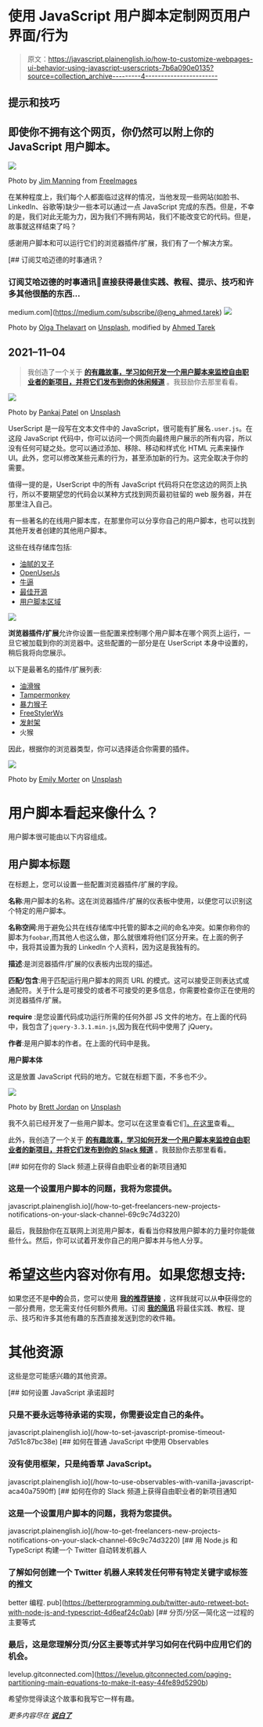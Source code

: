# 使用 JavaScript 用户脚本定制网页用户界面/行为

> 原文：<https://javascript.plainenglish.io/how-to-customize-webpages-ui-behavior-using-javascript-userscripts-7b6a090e0135?source=collection_archive---------4----------------------->

## 提示和技巧

## 即使你不拥有这个网页，你仍然可以附上你的 JavaScript 用户脚本。

![](img/f6c5f2ee4f4f1f104634a8ff6a830061.png)

Photo by [Jim Manning](https://freeimages.com/photographer/binsurf-42051) from [FreeImages](https://freeimages.com/)

在某种程度上，我们每个人都面临过这样的情况，当他发现一些网站(如脸书、LinkedIn、谷歌等)缺少一些本可以通过一点 JavaScript 完成的东西。但是，不幸的是，我们对此无能为力，因为我们不拥有网站，我们不能改变它的代码。但是，故事就这样结束了吗？

感谢用户脚本和可以运行它们的浏览器插件/扩展，我们有了一个解决方案。

[](https://medium.com/subscribe/@eng_ahmed.tarek) [## 订阅艾哈迈德的时事通讯？

### 订阅艾哈迈德的时事通讯📰直接获得最佳实践、教程、提示、技巧和许多其他很酷的东西…

medium.com](https://medium.com/subscribe/@eng_ahmed.tarek) ![](img/5cc1fc9d0ffb22df0d3e2f9c8fba9ec7.png)

Photo by [Olga Thelavart](https://unsplash.com/@olga_o?utm_source=unsplash&utm_medium=referral&utm_content=creditCopyText) on [Unsplash](https://unsplash.com/s/photos/note?utm_source=unsplash&utm_medium=referral&utm_content=creditCopyText), modified by [Ahmed Tarek](https://medium.com/@eng_ahmed.tarek)

## 2021–11–04

> 我创造了一个关于 [**的有趣故事，学习如何开发一个用户脚本来监控自由职业者的新项目，并将它们发布到你的休闲频道**](/how-to-get-freelancers-new-projects-notifications-on-your-slack-channel-69c9c74d3220?sk=8a003a6f0e99382a8732ff9c9d7a2025) 。我鼓励你去那里看看。

![](img/892aaa7e75a86cea0643762ecffa1ba9.png)

Photo by [Pankaj Patel](https://unsplash.com/@pankajpatel?utm_source=unsplash&utm_medium=referral&utm_content=creditCopyText) on [Unsplash](https://unsplash.com/?utm_source=unsplash&utm_medium=referral&utm_content=creditCopyText)

UserScript 是一段写在文本文件中的 JavaScript，很可能有扩展名`.user.js`。在这段 JavaScript 代码中，你可以访问一个网页向最终用户展示的所有内容，所以没有任何可疑之处。您可以通过添加、移除、移动和样式化 HTML 元素来操作 UI。此外，您可以修改某些元素的行为，甚至添加新的行为。这完全取决于你的需要。

值得一提的是，UserScript 中的所有 JavaScript 代码将只在您这边的网页上执行，所以不要期望您的代码会以某种方式找到网页最初驻留的 web 服务器，并在那里注入自己。

有一些著名的在线用户脚本库，在那里你可以分享你自己的用户脚本，也可以找到其他开发者创建的其他用户脚本。

这些在线存储库包括:

*   [油腻的叉子](https://greasyfork.org/en)
*   [OpenUserJs](https://openuserjs.org/)
*   [牛逼](https://project-awesome.org/brunocvcunha/awesome-userscripts)
*   [最佳开源](https://www.findbestopensource.com/tagged/userscript)
*   [用户脚本区域](https://www.userscript.zone/?utm_source=tm.net&utm_medium=scripts)

![](img/1cfcc77ba0944ebb4d6314649a142f5c.png)

**浏览器插件/扩展**允许你设置一些配置来控制哪个用户脚本在哪个网页上运行，一旦它被加载到你的浏览器中。这些配置的一部分是在 UserScript 本身中设置的，稍后我将向您展示。

以下是最著名的插件/扩展列表:

*   [油滑猴](https://addons.mozilla.org/en-US/firefox/addon/greasemonkey/)
*   [Tampermonkey](https://chrome.google.com/webstore/detail/tampermonkey/dhdgffkkebhmkfjojejmpbldmpobfkfo?hl=en)
*   [暴力猴子](https://chrome.google.com/webstore/detail/violentmonkey/jinjaccalgkegednnccohejagnlnfdag?hl=en)
*   [FreeStylerWs](https://freestyler.ws/)
*   [发射架](https://launchlet.dev/en/)
*   火猴

因此，根据你的浏览器类型，你可以选择适合你需要的插件。

![](img/ae5e9d94cffdf159967b7a8f1545f6f2.png)

Photo by [Emily Morter](https://unsplash.com/@emilymorter?utm_source=unsplash&utm_medium=referral&utm_content=creditCopyText) on [Unsplash](https://unsplash.com/?utm_source=unsplash&utm_medium=referral&utm_content=creditCopyText)

# 用户脚本看起来像什么？

用户脚本很可能由以下内容组成。

## 用户脚本标题

在标题上，您可以设置一些配置浏览器插件/扩展的字段。

**名称**:用户脚本的名称。这在浏览器插件/扩展的仪表板中使用，以便您可以识别这个特定的用户脚本。

**名称空间**:用于避免公共在线存储库中托管的脚本之间的命名冲突。如果你称你的脚本为`foobar`,而其他人也这么做，那么就很难将他们区分开来。在上面的例子中，我将其设置为我的 LinkedIn 个人资料，因为这是我独有的。

**描述**:是浏览器插件/扩展的仪表板内出现的描述。

**匹配/包含**:用于匹配运行用户脚本的网页 URL 的模式。这可以接受正则表达式或通配符。关于什么是可接受的或者不可接受的更多信息，你需要检查你正在使用的浏览器插件/扩展。

**require** :是您设置代码成功运行所需的任何外部 JS 文件的地方。在上面的代码中，我包含了`jquery-3.3.1.min.js`,因为我在代码中使用了 jQuery。

**作者**:是用户脚本的作者。在上面的代码中是我。

**用户脚本体**

这是放置 JavaScript 代码的地方。它就在标题下面，不多也不少。

![](img/b5776995406efeaf8e011a34569acad6.png)

Photo by [Brett Jordan](https://unsplash.com/@brett_jordan?utm_source=unsplash&utm_medium=referral&utm_content=creditCopyText) on [Unsplash](https://unsplash.com/?utm_source=unsplash&utm_medium=referral&utm_content=creditCopyText)

我不久前已经开发了一些用户脚本。您可以在这里查看它们[，在这里](https://greasyfork.org/en/users/6079-ahmedtarekhasan)查看[。](https://openuserjs.org/users/fidodido91/scripts)

此外，我创造了一个关于 [**的有趣故事，学习如何开发一个用户脚本来监控自由职业者的新项目，并将它们发布到你的 Slack 频道**](/how-to-get-freelancers-new-projects-notifications-on-your-slack-channel-69c9c74d3220?sk=8a003a6f0e99382a8732ff9c9d7a2025) 。我鼓励你去那里看看。

[](/how-to-get-freelancers-new-projects-notifications-on-your-slack-channel-69c9c74d3220) [## 如何在你的 Slack 频道上获得自由职业者的新项目通知

### 这是一个设置用户脚本的问题，我将为您提供。

javascript.plainenglish.io](/how-to-get-freelancers-new-projects-notifications-on-your-slack-channel-69c9c74d3220) 

最后，我鼓励你在互联网上浏览用户脚本，看看当你释放用户脚本的力量时你能做些什么。然后，你可以试着开发你自己的用户脚本并与他人分享。

# 希望这些内容对你有用。如果您想支持:

如果您还不是**中的**会员，您可以使用 [**我的推荐链接**](https://medium.com/@eng_ahmed.tarek/membership) ，这样我就可以从**中**获得您的一部分费用，您无需支付任何额外费用。订阅 [**我的简讯**](https://medium.com/subscribe/@eng_ahmed.tarek) 将最佳实践、教程、提示、技巧和许多其他有趣的东西直接发送到您的收件箱。

# 其他资源

这些是您可能感兴趣的其他资源。

[](/how-to-set-javascript-promise-timeout-7d51c87bc38e) [## 如何设置 JavaScript 承诺超时

### 只是不要永远等待承诺的实现，你需要设定自己的条件。

javascript.plainenglish.io](/how-to-set-javascript-promise-timeout-7d51c87bc38e) [](/how-to-use-observables-with-vanilla-javascript-aca40a7590ff) [## 如何在普通 JavaScript 中使用 Observables

### 没有使用框架，只是纯香草 JavaScript。

javascript.plainenglish.io](/how-to-use-observables-with-vanilla-javascript-aca40a7590ff) [](/how-to-get-freelancers-new-projects-notifications-on-your-slack-channel-69c9c74d3220) [## 如何在你的 Slack 频道上获得自由职业者的新项目通知

### 这是一个设置用户脚本的问题，我将为您提供。

javascript.plainenglish.io](/how-to-get-freelancers-new-projects-notifications-on-your-slack-channel-69c9c74d3220) [](https://betterprogramming.pub/twitter-auto-retweet-bot-with-node-js-and-typescript-4d6eaf24c0ab) [## 用 Node.js 和 TypeScript 构建一个 Twitter 自动转发机器人

### 了解如何创建一个 Twitter 机器人来转发任何带有特定关键字或标签的推文

better 编程. pub](https://betterprogramming.pub/twitter-auto-retweet-bot-with-node-js-and-typescript-4d6eaf24c0ab) [](https://levelup.gitconnected.com/paging-partitioning-main-equations-to-make-it-easy-44fe89d5290b) [## 分页/分区—简化这一过程的主要等式

### 最后，这是您理解分页/分区主要等式并学习如何在代码中应用它们的机会。

levelup.gitconnected.com](https://levelup.gitconnected.com/paging-partitioning-main-equations-to-make-it-easy-44fe89d5290b) 

希望你觉得读这个故事和我写它一样有趣。

*更多内容尽在* [***说白了***](http://plainenglish.io)